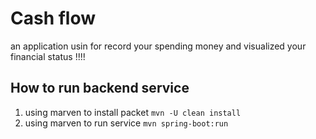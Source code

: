 # Cash flow

an application usin for record your spending money and visualized your financial status !!!!

## How to run backend service
1. using marven to install packet `mvn -U clean install`
2. using marven to run service `mvn spring-boot:run`